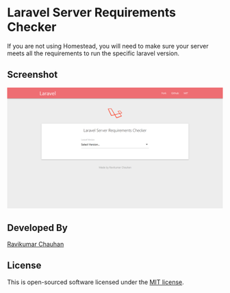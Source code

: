 # Laravel Server Requirements Checker
If you are not using Homestead, you will need to make sure your server meets all the requirements to run the specific laravel version.

## Screenshot
<img src="https://raw.githubusercontent.com/rkchauhan/laravel-server-requirements-checker/master/asset/images/screenshot.png" alt="Screenshot">

## Developed By
[Ravikumar Chauhan](https://twitter.com/rkchauhan01)

## License
This is open-sourced software licensed under the [MIT license](https://opensource.org/licenses/MIT).
